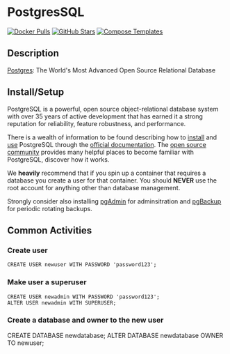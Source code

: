 # PostgresSQL

[![Docker Pulls](https://img.shields.io/docker/pulls/_/postgres?style=flat-square&color=607D8B&label=docker%20pulls&logo=docker)](https://hub.docker.com/r/_/postgres)
[![GitHub Stars](https://img.shields.io/github/stars/docker-library/postgres?style=flat-square&color=607D8B&label=github%20stars&logo=github)](https://github.com/docker-library/postgres)
[![Compose Templates](https://img.shields.io/static/v1?style=flat-square&color=607D8B&label=compose&message=templates)](https://github.com/GhostWriters/DockSTARTer/tree/master/compose/.apps/postgres)

## Description

[Postgres](https://www.postgresql.org/): The World's Most Advanced Open Source Relational Database

## Install/Setup

PostgreSQL is a powerful, open source object-relational database system with over 35 years of active development that has earned it a strong reputation for reliability, feature robustness, and performance.

There is a wealth of information to be found describing how to [install](https://www.postgresql.org/download/) and [use](https://www.postgresql.org/docs/) PostgreSQL through the [official documentation](https://www.postgresql.org/docs/). The [open source community](https://www.postgresql.org/community/) provides many helpful places to become familiar with PostgreSQL, discover how it works.

We **heavily** recommend that if you spin up a container that requires a database you create a user for that container. You should **NEVER** use the root account for anything other than database management.

Strongly consider also installing [pgAdmin](https://github.com/GhostWriters/DockSTARTer/tree/master/compose/.apps/pgadmin) for adminsitration and [pgBackup](https://github.com/GhostWriters/DockSTARTer/tree/master/compose/.apps/pgbackup) for periodic rotating backups.

## Common Activities

### Create user
```
CREATE USER newuser WITH PASSWORD 'password123';
```

### Make user a superuser
```
CREATE USER newadmin WITH PASSWORD 'password123';
ALTER USER newadmin WITH SUPERUSER;
```

### Create a database and owner to the new user
CREATE DATABASE newdatabase;
ALTER DATABASE newdatabase OWNER TO newuser;
